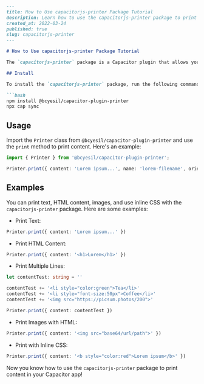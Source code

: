 ```markdown
---
title: How to Use capacitorjs-printer Package Tutorial
description: Learn how to use the capacitorjs-printer package to print HTML format values in iOS and Android apps.
created_at: 2022-03-24
published: true
slug: capacitorjs-printer
---

# How to Use capacitorjs-printer Package Tutorial

The `capacitorjs-printer` package is a Capacitor plugin that allows you to print HTML format values in iOS and Android apps. Follow the steps below to learn how to use this package in your app.

## Install

To install the `capacitorjs-printer` package, run the following commands:

```bash
npm install @bcyesil/capacitor-plugin-printer
npx cap sync
```

## Usage

Import the `Printer` class from `@bcyesil/capacitor-plugin-printer` and use the `print` method to print content. Here's an example:

```typescript
import { Printer } from '@bcyesil/capacitor-plugin-printer';

Printer.print({ content: 'Lorem ipsum...', name: 'lorem-filename', orientation: 'landscape' })
```

## Examples

You can print text, HTML content, images, and use inline CSS with the `capacitorjs-printer` package. Here are some examples:

- Print Text:

```typescript
Printer.print({ content: 'Lorem ipsum...' })
```

- Print HTML Content:

```typescript
Printer.print({ content: '<h1>Lorem</h1>' })
```

- Print Multiple Lines:

```typescript
let contentTest: string = ''

contentTest += '<li style="color:green">Tea</li>'
contentTest += '<li style="font-size:50px">Coffee</li>'
contentTest += '<img src="https://picsum.photos/200">'

Printer.print({ content: contentTest })
```

- Print Images with HTML:

```typescript
Printer.print({ content: '<img src="base64/url/path">' })
```

- Print with Inline CSS:

```typescript
Printer.print({ content: '<b style="color:red">Lorem ipsum</b>' })
```

Now you know how to use the `capacitorjs-printer` package to print content in your Capacitor app!
```
